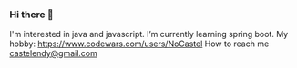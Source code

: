 ### Hi there 👋
I'm interested in java and javascript.
I’m currently learning spring boot.
My hobby: https://www.codewars.com/users/NoCastel
How to reach me castelendy@gmail.com
<!--
**NoCastel/NoCastel** is a ✨ _special_ ✨ repository because its `README.md` (this file) appears on your GitHub profile.

Here are some ideas to get you started:

- 🔭 I’m currently working on ...
- 🌱 I’m currently learning ...
- 👯 I’m looking to collaborate on ...
- 🤔 I’m looking for help with ...
- 💬 Ask me about ...
- 📫 How to reach me: ...
- 😄 Pronouns: ...
- ⚡ Fun fact: ...
-->
